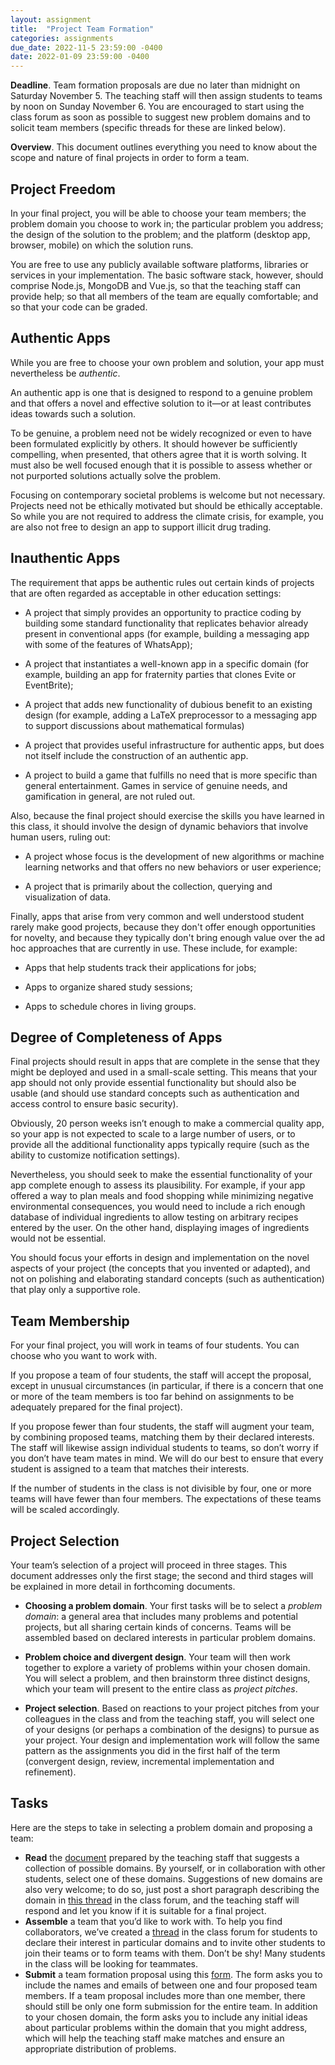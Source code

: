 ```yaml
---
layout: assignment
title:  "Project Team Formation"
categories: assignments
due_date: 2022-11-5 23:59:00 -0400
date: 2022-01-09 23:59:00 -0400
---
```


**Deadline**. Team formation proposals are due no later than midnight on Saturday November 5. The teaching staff will then assign students to teams by noon on Sunday November 6. You are encouraged to start using the class forum as soon as possible to suggest new problem domains and to solicit team members (specific threads for these are linked below).

**Overview**. This document outlines everything you need to know about the scope and nature of final projects in order to form a team.

## Project Freedom

In your final project, you will be able to choose your team members; the problem domain you choose to work in; the particular problem you address; the design of the solution to the problem; and the platform (desktop app, browser, mobile) on which the solution runs.

You are free to use any publicly available  software platforms, libraries or services in your implementation. The basic software stack, however, should comprise Node.js, MongoDB and Vue.js, so that the teaching staff can provide help; so that all members of the team are equally comfortable; and so that your code can be graded.

## Authentic Apps

While you are free to choose your own problem and solution, your app must nevertheless be _authentic_.

An authentic app is one that is designed to respond to a genuine problem and that offers a novel and effective solution to it—or at least contributes ideas towards such a solution.

To be genuine, a problem need not be widely recognized or even to have been formulated explicitly by others. It should however be sufficiently compelling, when presented, that others agree that it is worth solving. It must also be well focused enough that it is possible to assess whether or not purported solutions actually solve the problem.

Focusing on contemporary societal problems is welcome but not necessary. Projects need not be ethically motivated but should be ethically acceptable. So while you are not required to address the climate crisis, for example, you are also not free to design an app to support illicit drug trading.

## Inauthentic Apps

The requirement that apps be authentic rules out certain kinds of projects that are often regarded as acceptable in other education settings:

- A project that simply provides an opportunity to practice coding by building some standard functionality that replicates behavior already present in conventional apps (for example, building a messaging app with some of the features of WhatsApp);

- A project that instantiates a well-known app in a specific domain (for example, building an app for fraternity parties that clones Evite or EventBrite);

- A project that adds new functionality of dubious benefit to an existing design (for example, adding a LaTeX preprocessor to a messaging app to support discussions about mathematical formulas)

- A project that provides useful  infrastructure for authentic apps, but does not itself include the construction of an authentic app.

- A project to build a game that fulfills no need that is more specific than general entertainment. Games in service of genuine needs, and gamification in general, are not ruled out.

Also, because the final project should exercise the skills you have learned in this class, it should involve the design of dynamic behaviors that involve human users, ruling out:

- A project whose focus is the development of new algorithms or machine learning networks and that offers no new behaviors or user experience;

- A project that is primarily about the collection, querying and visualization of data.

Finally, apps that arise from very common and well understood student rarely make good projects, because they don't offer enough opportunities for novelty, and because they typically don't bring enough value over the ad hoc approaches that are currently in use. These include, for example:

- Apps that help students track their applications for jobs;

- Apps to organize shared study sessions;

- Apps to schedule chores in living groups.

## Degree of Completeness of Apps

Final projects should result in apps that are complete in the sense that they might be deployed and used in a small-scale setting. This means that your app should not only provide essential functionality but should also be usable (and should use standard concepts such as authentication and access control to ensure basic security).

Obviously, 20 person weeks isn’t enough to make a commercial quality app, so your app is not expected to scale to a large number of users, or to provide all the additional functionality apps typically require (such as the ability to customize notification settings).

Nevertheless, you should seek to make the essential functionality of your app complete enough to assess its plausibility. For example, if your app offered a way to plan meals and food shopping while minimizing negative environmental consequences, you would need to include a rich enough database of individual ingredients to allow testing on arbitrary recipes entered by the user. On the other hand, displaying images of ingredients would not be essential.

You should focus your efforts in design and implementation on the novel aspects of your project (the concepts that you invented or adapted), and not on polishing and elaborating standard concepts (such as authentication) that play only a supportive role.

## Team Membership

For your final project, you will work in teams of four students. You can choose who you want to work with.

If you propose a team of four students, the staff will accept the proposal, except in unusual circumstances (in particular, if there is a concern that one or more of the team members is too far behind on assignments to be adequately prepared for the final project).

If you propose fewer than four students, the staff will augment your team, by combining proposed teams, matching them by their declared interests. The staff will likewise assign individual students to teams, so don’t worry if you don’t have team mates in mind. We will do our best to ensure that every student is assigned to a team that matches their interests.

If the number of students in the class is not divisible by four, one or more teams will have fewer than four members. The expectations of these teams will be scaled accordingly.

## Project Selection

Your team’s selection of a project will proceed in three stages. This document addresses only the first stage; the second and third stages will be explained in more detail in forthcoming documents.

- **Choosing a problem domain**. Your first tasks will be to select a *problem domain*: a general area that includes many problems and potential projects, but all sharing certain kinds of concerns. Teams will be assembled based on declared interests in particular problem domains.

- **Problem choice and divergent design**. Your team will then work together to explore a variety of problems within your chosen domain. You will select a problem, and then brainstorm three distinct designs, which your team will present to the entire class as *project pitches*.

- **Project selection**. Based on reactions to your project pitches from your colleagues in the class and from the teaching staff, you will select one of your designs (or perhaps a combination of the designs) to pursue as your project. Your design and implementation work will follow the same pattern as the assignments you did in the first half of the term (convergent design, review, incremental implementation and refinement).


## Tasks

Here are the steps to take in selecting a problem domain and proposing a team:

- **Read** the [document](https://hackmd.io/@dnj/r156LEnNo) prepared by the teaching staff that suggests a collection of possible domains. By yourself, or in collaboration with other students, select one of these domains. Suggestions of new domains are also very welcome; to do so, just post a short paragraph describing the domain in [this thread](https://61040.csail.mit.edu/t/final-project-domain-suggestion-thread) in the class forum, and the teaching staff will respond and let you know if it is suitable for a final project.
- **Assemble** a team that you’d like to work with. To help you find collaborators, we’ve created a [thread](https://61040.csail.mit.edu/t/final-project-team-search-thread) in the class forum for students to declare their interest in particular domains and to invite other students to join their teams or to form teams with them. Don’t be shy! Many students in the class will be looking for teammates.
- **Submit** a team formation proposal using this [form](https://forms.gle/nBKyoUVxJ2BnSq6a8). The form asks you to include the names and emails of between one and four proposed team members. If a team proposal includes more than one member, there should still be only one form submission for the entire team. In addition to your chosen domain, the form asks you to include any initial ideas about particular problems within the domain that you might address, which will help the teaching staff make matches and ensure an appropriate distribution of problems.

